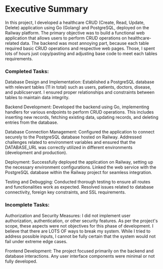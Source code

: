  # Executive Summary

In this project, I developed a healthcare CRUD (Create, Read, Update, Delete) application using Go (Golang) and PostgreSQL, deployed on the Railway platform. The primary objective was to build a functional web application that allows users to perform CRUD operations on healthcare-related data. The backend was most annoying part, because each table required basic CRUD operations and respective web pages. Those, I spent lots of hours just copy/pasting and adjusting base code to meet each tables requirements.

### Completed Tasks:

Database Design and Implementation: Established a PostgreSQL database with relevant tables (11 in total) such as users, patients, doctors, disease, and publicservant. I ensured proper relationships and constraints between tables to maintain data integrity.

Backend Development: Developed the backend using Go, implementing handlers for various endpoints to perform CRUD operations. This includes inserting new records, fetching existing data, updating records, and deleting entries from the database.

Database Connection Management: Configured the application to connect securely to the PostgreSQL database hosted on Railway. Addressed challenges related to environment variables and ensured that the DATABASE_URL was correctly utilized in different environments (development and production).

Deployment: Successfully deployed the application on Railway, setting up the necessary environment configurations. Linked the web service with the PostgreSQL database within the Railway project for seamless integration.

Testing and Debugging: Conducted thorough testing to ensure all routes and functionalities work as expected. Resolved issues related to database connectivity, foreign key constraints, and SSL requirements.

### Incomplete Tasks:

Authorization and Security Measures: I did not implement user authorization, authentication, or other security features. As per the project's scope, these aspects were not objectives for this phase of development. I believe that there are LOTS OF ways to break my system. While I tried to address possible inputs, I cannot be fully certain that the system would not fail under extreme edge cases.

Frontend Development: The project focused primarily on the backend and database interactions. Any user interface components were minimal or not fully developed.

